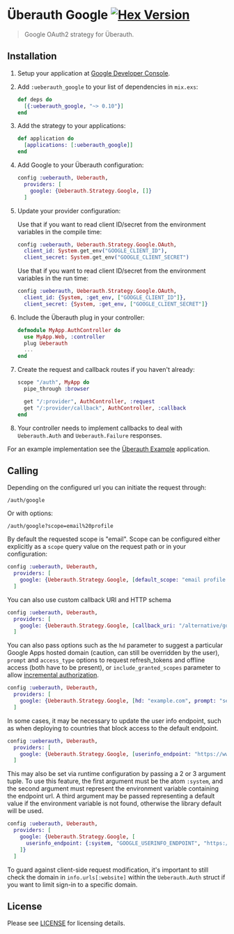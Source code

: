 # Überauth Google [![Hex Version](https://img.shields.io/hexpm/v/ueberauth_google.svg)](https://hex.pm/packages/ueberauth_google)

> Google OAuth2 strategy for Überauth.

## Installation

1. Setup your application at [Google Developer Console](https://console.developers.google.com/home).

1. Add `:ueberauth_google` to your list of dependencies in `mix.exs`:

    ```elixir
    def deps do
      [{:ueberauth_google, "~> 0.10"}]
    end
    ```

1. Add the strategy to your applications:

    ```elixir
    def application do
      [applications: [:ueberauth_google]]
    end
    ```

1. Add Google to your Überauth configuration:

    ```elixir
    config :ueberauth, Ueberauth,
      providers: [
        google: {Ueberauth.Strategy.Google, []}
      ]
    ```

1.  Update your provider configuration:

    Use that if you want to read client ID/secret from the environment
    variables in the compile time:

    ```elixir
    config :ueberauth, Ueberauth.Strategy.Google.OAuth,
      client_id: System.get_env("GOOGLE_CLIENT_ID"),
      client_secret: System.get_env("GOOGLE_CLIENT_SECRET")
    ```

    Use that if you want to read client ID/secret from the environment
    variables in the run time:

    ```elixir
    config :ueberauth, Ueberauth.Strategy.Google.OAuth,
      client_id: {System, :get_env, ["GOOGLE_CLIENT_ID"]},
      client_secret: {System, :get_env, ["GOOGLE_CLIENT_SECRET"]}
    ```

1.  Include the Überauth plug in your controller:

    ```elixir
    defmodule MyApp.AuthController do
      use MyApp.Web, :controller
      plug Ueberauth
      ...
    end
    ```

1.  Create the request and callback routes if you haven't already:

    ```elixir
    scope "/auth", MyApp do
      pipe_through :browser

      get "/:provider", AuthController, :request
      get "/:provider/callback", AuthController, :callback
    end
    ```

1. Your controller needs to implement callbacks to deal with `Ueberauth.Auth` and `Ueberauth.Failure` responses.

For an example implementation see the [Überauth Example](https://github.com/ueberauth/ueberauth_example) application.

## Calling

Depending on the configured url you can initiate the request through:

    /auth/google

Or with options:

    /auth/google?scope=email%20profile

By default the requested scope is "email". Scope can be configured either explicitly as a `scope` query value on the request path or in your configuration:

```elixir
config :ueberauth, Ueberauth,
  providers: [
    google: {Ueberauth.Strategy.Google, [default_scope: "email profile plus.me"]}
  ]
```

You can also use custom callback URl and HTTP schema

```elixir
config :ueberauth, Ueberauth,
  providers: [
    google: {Ueberauth.Strategy.Google, [callback_uri: "/alternative/google", proto_scheme: :https]}
  ]
```

You can also pass options such as the `hd` parameter to suggest a particular Google Apps hosted domain (caution, can still be overridden by the user), `prompt` and `access_type` options to request refresh_tokens and offline access (both have to be present), or `include_granted_scopes` parameter to allow [incremental authorization](https://developers.google.com/identity/protocols/oauth2/web-server#incrementalAuth).

```elixir
config :ueberauth, Ueberauth,
  providers: [
    google: {Ueberauth.Strategy.Google, [hd: "example.com", prompt: "select_account", access_type: "offline", include_granted_scopes: true]}
  ]
```

In some cases, it may be necessary to update the user info endpoint, such as when deploying to countries that block access to the default endpoint.

```elixir
config :ueberauth, Ueberauth,
  providers: [
    google: {Ueberauth.Strategy.Google, [userinfo_endpoint: "https://www.googleapis.cn/oauth2/v3/userinfo"]}
  ]
```

This may also be set via runtime configuration by passing a 2 or 3 argument tuple. To use this feature, the first argument must be the atom `:system`, and the second argument must represent the environment variable containing the endpoint url. 
A third argument may be passed representing a default value if the environment variable is not found, otherwise the library default will be used. 

```elixir
config :ueberauth, Ueberauth,
  providers: [
    google: {Ueberauth.Strategy.Google, [
      userinfo_endpoint: {:system, "GOOGLE_USERINFO_ENDPOINT", "https://www.googleapis.cn/oauth2/v3/userinfo"}
    ]}
  ]
```

To guard against client-side request modification, it's important to still check the domain in `info.urls[:website]` within the `Ueberauth.Auth` struct if you want to limit sign-in to a specific domain.

## License

Please see [LICENSE](https://github.com/ueberauth/ueberauth_google/blob/master/LICENSE) for licensing details.

